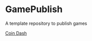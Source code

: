 # GamePublish
A template repository to publish games

[Coin Dash](https://github.com/WCU-CS-CooperLab/demo-games-michaelxmyers/main_scene/)
